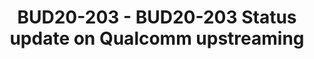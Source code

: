 ---
categories:
- bud20
image:
  featured: 'true'
  path: https://static.linaro.org/connect/bud20/images/BUD20-203.png
session_id: BUD20-203
session_speakers:
- speaker_bio: Bjorn is Linux kernel subsystem maintainer for remoteproc, rpmsg and
    hwspinlock and co-maintainer of the Qualcomm SoC. As Principal Engineer at Linaro
    he's focusing on Qualcomm upstream support in the Linux kernel.
  speaker_company: Linaro
  speaker_image: http://avatars.sched.co/9/65/2759999/avatar.jpg.320x320px.jpg?fef
  speaker_name: Bjorn Andersson
  speaker_position: Principal Engineer
  speaker_role: attendee, speaker
session_track: Open Source Development
tag: session
tags: Open Source Development
title: BUD20-203 - BUD20-203 Status update on Qualcomm upstreaming
---
